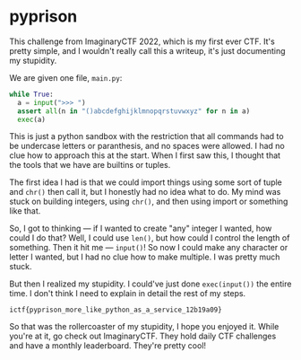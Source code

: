 # pyprison
This challenge from ImaginaryCTF 2022, which is my first ever CTF. It's pretty simple, and I wouldn't really call this a writeup, it's just documenting my stupidity.

We are given one file, `main.py`:
```python
while True:
  a = input(">>> ")
  assert all(n in "()abcdefghijklmnopqrstuvwxyz" for n in a)
  exec(a)
```
This is just a python sandbox with the restriction that all commands had to be undercase letters or paranthesis, and no spaces were allowed. I had no clue how to approach this at the start. When I first saw this, I thought that the tools that we have are builtins or tuples.

The first idea I had is that we could import things using some sort of tuple and `chr()` then call it, but I honestly had no idea what to do. My mind was stuck on building integers, using `chr()`, and then using import or something like that.

So, I got to thinking — if I wanted to create "any" integer I wanted, how could I do that? Well, I could use `len()`, but how could I control the length of something. Then it hit me — `input()`! So now I could make any character or letter I wanted, but I had no clue how to make multiple. I was pretty much stuck.

But then I realized my stupidity. I could've just done `exec(input())` the entire time. I don't think I need to explain in detail the rest of my steps.

```
ictf{pyprison_more_like_python_as_a_service_12b19a09}
```

So that was the rollercoaster of my stupidity, I hope you enjoyed it. While you're at it, go check out ImaginaryCTF. They hold daily CTF challenges and have a monthly leaderboard. They're pretty cool!